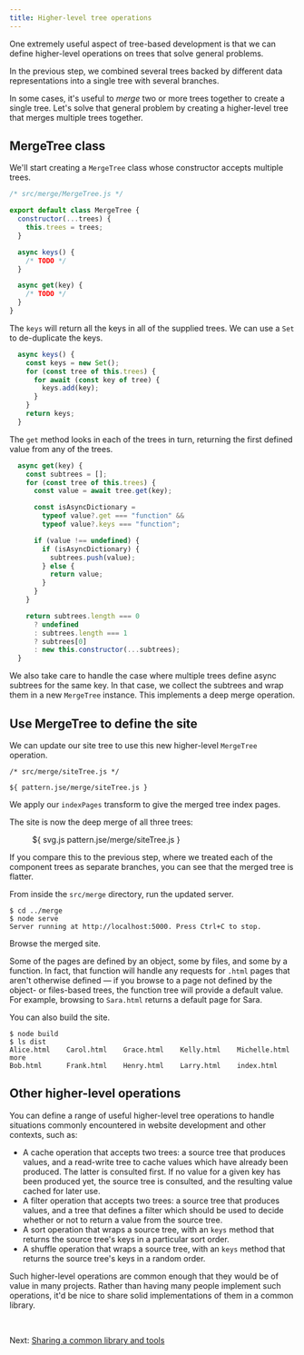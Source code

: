 ```yaml
---
title: Higher-level tree operations
---
```


One extremely useful aspect of tree-based development is that we can define higher-level operations on trees that solve general problems.

In the previous step, we combined several trees backed by different data representations into a single tree with several branches.

In some cases, it's useful to _merge_ two or more trees together to create a single tree. Let's solve that general problem by creating a higher-level tree that merges multiple trees together.

## MergeTree class

We'll start creating a `MergeTree` class whose constructor accepts multiple trees.

```js
/* src/merge/MergeTree.js */

export default class MergeTree {
  constructor(...trees) {
    this.trees = trees;
  }

  async keys() {
    /* TODO */
  }

  async get(key) {
    /* TODO */
  }
}
```

The `keys` will return all the keys in all of the supplied trees. We can use a `Set` to de-duplicate the keys.

```js
  async keys() {
    const keys = new Set();
    for (const tree of this.trees) {
      for await (const key of tree) {
        keys.add(key);
      }
    }
    return keys;
  }
```

The `get` method looks in each of the trees in turn, returning the first defined value from any of the trees.

```js
  async get(key) {
    const subtrees = [];
    for (const tree of this.trees) {
      const value = await tree.get(key);

      const isAsyncDictionary =
        typeof value?.get === "function" &&
        typeof value?.keys === "function";

      if (value !== undefined) {
        if (isAsyncDictionary) {
          subtrees.push(value);
        } else {
          return value;
        }
      }
    }

    return subtrees.length === 0
      ? undefined
      : subtrees.length === 1
      ? subtrees[0]
      : new this.constructor(...subtrees);
  }
```

We also take care to handle the case where multiple trees define async subtrees for the same key. In that case, we collect the subtrees and wrap them in a new `MergeTree` instance. This implements a deep merge operation.

## Use MergeTree to define the site

We can update our site tree to use this new higher-level `MergeTree` operation.

```${'js'}
/* src/merge/siteTree.js */

${ pattern.jse/merge/siteTree.js }
```

We apply our `indexPages` transform to give the merged tree index pages.

The site is now the deep merge of all three trees:

<figure>
${ svg.js pattern.jse/merge/siteTree.js }
</figure>

If you compare this to the previous step, where we treated each of the component trees as separate branches, you can see that the merged tree is flatter.

<span class="tutorialStep"></span> From inside the `src/merge` directory, run the updated server.

```console
$ cd ../merge
$ node serve
Server running at http://localhost:5000. Press Ctrl+C to stop.
```

<span class="tutorialStep"></span> Browse the merged site.

Some of the pages are defined by an object, some by files, and some by a function. In fact, that function will handle any requests for `.html` pages that aren't otherwise defined — if you browse to a page not defined by the object- or files-based trees, the function tree will provide a default value. For example, browsing to `Sara.html` returns a default page for Sara.

<span class="tutorialStep"></span> You can also build the site.

```console
$ node build
$ ls dist
Alice.html    Carol.html    Grace.html    Kelly.html    Michelle.html more
Bob.html      Frank.html    Henry.html    Larry.html    index.html
```

## Other higher-level operations

You can define a range of useful higher-level tree operations to handle situations commonly encountered in website development and other contexts, such as:

- A cache operation that accepts two trees: a source tree that produces values, and a read-write tree to cache values which have already been produced. The latter is consulted first. If no value for a given key has been produced yet, the source tree is consulted, and the resulting value cached for later use.
- A filter operation that accepts two trees: a source tree that produces values, and a tree that defines a filter which should be used to decide whether or not to return a value from the source tree.
- A sort operation that wraps a source tree, with an `keys` method that returns the source tree's keys in a particular sort order.
- A shuffle operation that wraps a source tree, with an `keys` method that returns the source tree's keys in a random order.

Such higher-level operations are common enough that they would be of value in many projects. Rather than having many people implement such operations, it'd be nice to share solid implementations of them in a common library.

&nbsp;

Next: [Sharing a common library and tools](sharing.html)
